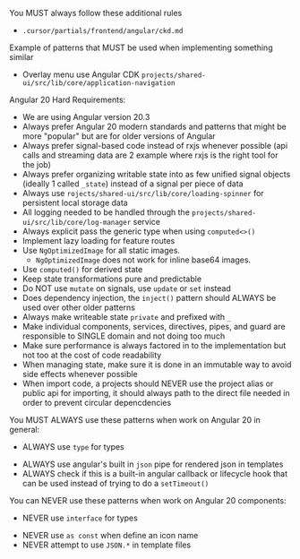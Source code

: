 You MUST always follow these additional rules
- `.cursor/partials/frontend/angular/ckd.md`

Example of patterns that MUST be used when implementing something similar
- Overlay menu use Angular CDK `projects/shared-ui/src/lib/core/application-navigation`

Angular 20 Hard Requirements:
- We are using Angular version 20.3
- Always prefer Angular 20 modern standards and patterns that might be more "popular" but are for older versions of Angular
- Always prefer signal-based code instead of rxjs whenever possible (api calls and streaming data are 2 example where rxjs is the right tool for the job)
- Always prefer organizing writable state into as few unified signal objects (ideally 1 called `_state`) instead of a signal per piece of data
- Always use `rojects/shared-ui/src/lib/core/loading-spinner` for persistent local storage data
- All logging needed to be handled through the `projects/shared-ui/src/lib/core/log-manager` service
- Always explicit pass the generic type when using `computed<>()`
- Implement lazy loading for feature routes
- Use `NgOptimizedImage` for all static images.
  - `NgOptimizedImage` does not work for inline base64 images.
- Use `computed()` for derived state
- Keep state transformations pure and predictable
- Do NOT use `mutate` on signals, use `update` or `set` instead
- Does dependency injection, the `inject()` pattern should ALWAYS be used over other older patterns
- Always make writeable state `private` and prefixed with `_`
- Make individual components, services, directives, pipes, and guard are responsible to SINGLE domain and not doing too much
- Make sure performance is always factored in to the implementation but not too at the cost of code readability
- When managing state, make sure it is done in an immutable way to avoid side effects whenever possible
- When import code, a projects should NEVER use the project alias or public api for importing, it should always path to the direct file needed in order to prevent circular depencdencies

You MUST ALWAYS use these patterns when work on Angular 20 in general:
- ALWAYS use `type` for types
<!--
Globals are not available 
-->
- ALWAYS use angular's built in `json` pipe for rendered json in templates
- ALWAYS check if this is a built-in angular callback or lifecycle hook that can be used instead of trying to do a `setTimeout()`

You can NEVER use these patterns when work on Angular 20 components:
- NEVER use `interface` for types
<!--
No idea why AI likes doing this but it is un-needed as can cause issue in templates
-->
- NEVER use `as const` when define an icon name
- NEVER attempt to use `JSON.*` in template files
